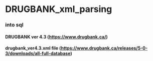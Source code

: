 # DRUGBANK_xml_parsing
### into sql

#### DRUGBANK ver 4.3 (https://www.drugbank.ca/)
#### drugbank_ver4.3.xml file (https://www.drugbank.ca/releases/5-0-3/downloads/all-full-database)
